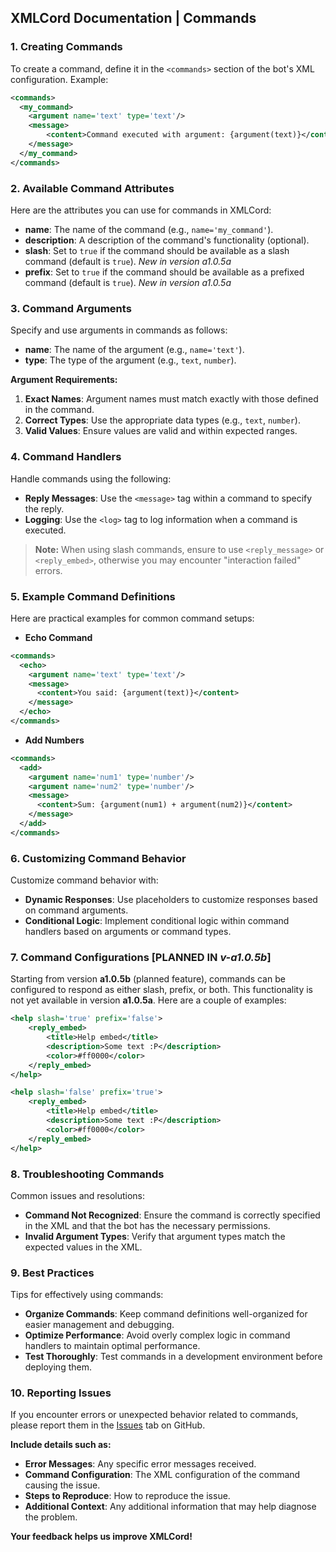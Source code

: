 ## XMLCord Documentation | Commands

### 1. Creating Commands

To create a command, define it in the `<commands>` section of the bot's XML configuration. Example:

```xml
<commands>
  <my_command>
    <argument name='text' type='text'/>
    <message>
        <content>Command executed with argument: {argument(text)}</content>
    </message>
  </my_command>
</commands>
```

### 2. Available Command Attributes

Here are the attributes you can use for commands in XMLCord:

- **name**: The name of the command (e.g., `name='my_command'`).
- **description**: A description of the command's functionality (optional).
- **slash**: Set to `true` if the command should be available as a slash command (default is `true`). *New in version a1.0.5a*
- **prefix**: Set to `true` if the command should be available as a prefixed command (default is `true`). *New in version a1.0.5a*

### 3. Command Arguments

Specify and use arguments in commands as follows:

- **name**: The name of the argument (e.g., `name='text'`).
- **type**: The type of the argument (e.g., `text`, `number`).

**Argument Requirements:**

1. **Exact Names**: Argument names must match exactly with those defined in the command.
2. **Correct Types**: Use the appropriate data types (e.g., `text`, `number`).
3. **Valid Values**: Ensure values are valid and within expected ranges.

### 4. Command Handlers

Handle commands using the following:

- **Reply Messages**: Use the `<message>` tag within a command to specify the reply.
- **Logging**: Use the `<log>` tag to log information when a command is executed.

> **Note:** When using slash commands, ensure to use `<reply_message>` or `<reply_embed>`, otherwise you may encounter "interaction failed" errors.

### 5. Example Command Definitions

Here are practical examples for common command setups:

- **Echo Command**

```xml
<commands>
  <echo>
    <argument name='text' type='text'/>
    <message>
      <content>You said: {argument(text)}</content>
    </message>
  </echo>
</commands>
```

- **Add Numbers**

```xml
<commands>
  <add>
    <argument name='num1' type='number'/>
    <argument name='num2' type='number'/>
    <message>
      <content>Sum: {argument(num1) + argument(num2)}</content>
    </message>
  </add>
</commands>
```

### 6. Customizing Command Behavior

Customize command behavior with:

- **Dynamic Responses**: Use placeholders to customize responses based on command arguments.
- **Conditional Logic**: Implement conditional logic within command handlers based on arguments or command types.

### 7. Command Configurations [PLANNED IN *v-a1.0.5b*]

Starting from version **a1.0.5b** (planned feature), commands can be configured to respond as either slash, prefix, or both. This functionality is not yet available in version **a1.0.5a**. Here are a couple of examples:

```xml
<help slash='true' prefix='false'>
    <reply_embed>
        <title>Help embed</title>
        <description>Some text :P</description>
        <color>#ff0000</color>
    </reply_embed>
</help>
```

```xml
<help slash='false' prefix='true'>
    <reply_embed>
        <title>Help embed</title>
        <description>Some text :P</description>
        <color>#ff0000</color>
    </reply_embed>
</help>
```

### 8. Troubleshooting Commands

Common issues and resolutions:

- **Command Not Recognized**: Ensure the command is correctly specified in the XML and that the bot has the necessary permissions.
- **Invalid Argument Types**: Verify that argument types match the expected values in the XML.

### 9. Best Practices

Tips for effectively using commands:

- **Organize Commands**: Keep command definitions well-organized for easier management and debugging.
- **Optimize Performance**: Avoid overly complex logic in command handlers to maintain optimal performance.
- **Test Thoroughly**: Test commands in a development environment before deploying them.

### 10. Reporting Issues

If you encounter errors or unexpected behavior related to commands, please report them in the [Issues](https://github.com/MateOp1337/XMLCord/issues) tab on GitHub.

**Include details such as:**

- **Error Messages**: Any specific error messages received.
- **Command Configuration**: The XML configuration of the command causing the issue.
- **Steps to Reproduce**: How to reproduce the issue.
- **Additional Context**: Any additional information that may help diagnose the problem.

**Your feedback helps us improve XMLCord!**
